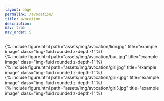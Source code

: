 ```yaml
---
layout: page
permalink: /avocation/
title: avocation
description: 
nav: true
nav_order: 5
---
```


<div class="row">
    <div class="col-sm mt-3 mt-md-0">
        {% include figure.html path="assets/img/avocation/lion.jpg" title="example image" class="img-fluid rounded z-depth-1" %}
    </div>
</div>
<div class="row">
    <div class="col-sm mt-3 mt-md-0">
        {% include figure.html path="assets/img/avocation/bud.jpg" title="example image" class="img-fluid rounded z-depth-1" %}
    </div>
</div>
<div class="row">
    <div class="col-sm mt-3 mt-md-0">
        {% include figure.html path="assets/img/avocation/girl.jpg" title="example image" class="img-fluid rounded z-depth-1" %}
    </div>
</div>
<div class="row">
    <div class="col-sm mt-3 mt-md-0">
        {% include figure.html path="assets/img/avocation/girl2.jpg" title="example image" class="img-fluid rounded z-depth-1" %}
    </div>
</div>
<div class="row">
    <div class="col-sm mt-3 mt-md-0">
        {% include figure.html path="assets/img/avocation/girl3.jpg" title="example image" class="img-fluid rounded z-depth-1" %}
    </div>
</div>